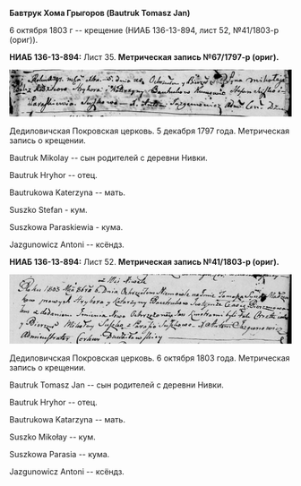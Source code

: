 **Бавтрук Хома Грыгоров (Bautruk Tomasz Jan)**

6 октября 1803 г -- крещение (НИАБ 136-13-894, лист 52, №41/1803-р
(ориг)).

**НИАБ 136-13-894:** Лист 35. **Метрическая запись №67/1797-р (ориг).**

![](./media/68f7530e8a05ef33a66955d01af9742c8c7d52e5.png)

Дедиловичская Покровская церковь. 5 декабря 1797 года. Метрическая
запись о крещении.

Bautruk Mikolay -- сын родителей с деревни Нивки.

Bautruk Hryhor -- отец.

Bautrukowa Katerzyna -- мать.

Suszko Stefan - кум.

Suszkowa Paraskiewia - кума.

Jazgunowicz Antoni -- ксёндз.

**НИАБ 136-13-894:** Лист 52. **Метрическая запись №41/1803-р (ориг).**

![](./media/6f13a61eb4132f417dab0e9d5993cc73193216f0.png)

Дедиловичская Покровская церковь. 6 октября 1803 года. Метрическая
запись о крещении.

Bautruk Tomasz Jan -- сын родителей с деревни Нивки.

Bautruk Hryhor -- отец.

Bautrukowa Katarzyna -- мать.

Suszko Mikołay -- кум.

Suszkowa Parasia -- кума.

Jazgunowicz Antoni -- ксёндз.
